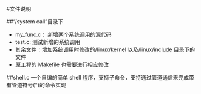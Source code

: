 #文件说明

##“/system call”目录下
* my_func.c： 新增两个系统调用的源代码
* test.c:	测试新增的系统调用
* 其余文件：增加系统调用时修改的/linux/kernel 以及/linux/include 目录下的文件
* 原工程的 Makefile 也需要进行相应修改

##shell.c
一个自编的简单 shell 程序，支持子命令，支持通过管道通信来完成带有管道符号(*)的命令实现